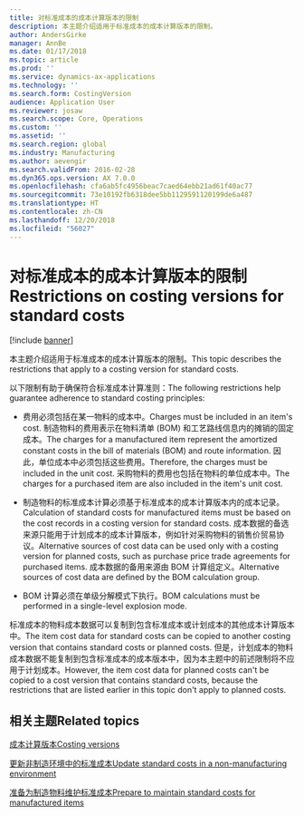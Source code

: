 ```yaml
---
title: 对标准成本的成本计算版本的限制
description: 本主题介绍适用于标准成本的成本计算版本的限制。
author: AndersGirke
manager: AnnBe
ms.date: 01/17/2018
ms.topic: article
ms.prod: ''
ms.service: dynamics-ax-applications
ms.technology: ''
ms.search.form: CostingVersion
audience: Application User
ms.reviewer: josaw
ms.search.scope: Core, Operations
ms.custom: ''
ms.assetid: ''
ms.search.region: global
ms.industry: Manufacturing
ms.author: aevengir
ms.search.validFrom: 2016-02-28
ms.dyn365.ops.version: AX 7.0.0
ms.openlocfilehash: cfa6ab5fc4956beac7caed64ebb21ad61f40ac77
ms.sourcegitcommit: 73e10192fb6318dee5bb1129591120199de6a487
ms.translationtype: HT
ms.contentlocale: zh-CN
ms.lasthandoff: 12/20/2018
ms.locfileid: "56027"
---
```

#  <a name="restrictions-on-costing-versions-for-standard-costs"></a><span data-ttu-id="870ea-103">对标准成本的成本计算版本的限制</span><span class="sxs-lookup"><span data-stu-id="870ea-103">Restrictions on costing versions for standard costs</span></span>

[!include [banner](../includes/banner.md)]

<span data-ttu-id="870ea-104">本主题介绍适用于标准成本的成本计算版本的限制。</span><span class="sxs-lookup"><span data-stu-id="870ea-104">This topic describes the restrictions that apply to a costing version for standard costs.</span></span> 

<span data-ttu-id="870ea-105">以下限制有助于确保符合标准成本计算准则：</span><span class="sxs-lookup"><span data-stu-id="870ea-105">The following restrictions help guarantee adherence to standard costing principles:</span></span>

-  <span data-ttu-id="870ea-106">费用必须包括在某一物料的成本中。</span><span class="sxs-lookup"><span data-stu-id="870ea-106">Charges must be included in an item's cost.</span></span> <span data-ttu-id="870ea-107">制造物料的费用表示在物料清单 (BOM) 和工艺路线信息内的摊销的固定成本。</span><span class="sxs-lookup"><span data-stu-id="870ea-107">The charges for a manufactured item represent the amortized constant costs in the bill of materials (BOM) and route information.</span></span> <span data-ttu-id="870ea-108">因此，单位成本中必须包括这些费用。</span><span class="sxs-lookup"><span data-stu-id="870ea-108">Therefore, the charges must be included in the unit cost.</span></span> <span data-ttu-id="870ea-109">采购物料的费用也包括在物料的单位成本中。</span><span class="sxs-lookup"><span data-stu-id="870ea-109">The charges for a purchased item are also included in the item's unit cost.</span></span>

-  <span data-ttu-id="870ea-110">制造物料的标准成本计算必须基于标准成本的成本计算版本内的成本记录。</span><span class="sxs-lookup"><span data-stu-id="870ea-110">Calculation of standard costs for manufactured items must be based on the cost records in a costing version for standard costs.</span></span> <span data-ttu-id="870ea-111">成本数据的备选来源只能用于计划成本的成本计算版本，例如针对采购物料的销售价贸易协议。</span><span class="sxs-lookup"><span data-stu-id="870ea-111">Alternative sources of cost data can be used only with a costing version for planned costs, such as purchase price trade agreements for purchased items.</span></span> <span data-ttu-id="870ea-112">成本数据的备用来源由 BOM 计算组定义。</span><span class="sxs-lookup"><span data-stu-id="870ea-112">Alternative sources of cost data are defined by the BOM calculation group.</span></span>

-  <span data-ttu-id="870ea-113">BOM 计算必须在单级分解模式下执行。</span><span class="sxs-lookup"><span data-stu-id="870ea-113">BOM calculations must be performed in a single-level explosion mode.</span></span>

<span data-ttu-id="870ea-114">标准成本的物料成本数据可以复制到包含标准成本或计划成本的其他成本计算版本中。</span><span class="sxs-lookup"><span data-stu-id="870ea-114">The item cost data for standard costs can be copied to another costing version that contains standard costs or planned costs.</span></span> <span data-ttu-id="870ea-115">但是，计划成本的物料成本数据不能复制到包含标准成本的成本版本中，因为本主题中的前述限制将不应用于计划成本。</span><span class="sxs-lookup"><span data-stu-id="870ea-115">However, the item cost data for planned costs can't be copied to a cost version that contains standard costs, because the restrictions that are listed earlier in this topic don't apply to planned costs.</span></span>

<a name="related-topics"></a><span data-ttu-id="870ea-116">相关主题</span><span class="sxs-lookup"><span data-stu-id="870ea-116">Related topics</span></span>
--------

[<span data-ttu-id="870ea-117">成本计算版本</span><span class="sxs-lookup"><span data-stu-id="870ea-117">Costing versions</span></span>](costing-versions.md)

[<span data-ttu-id="870ea-118">更新非制造环境中的标准成本</span><span class="sxs-lookup"><span data-stu-id="870ea-118">Update standard costs in a non-manufacturing environment</span></span>](update-standard-costs-non-manufacturing-environment.md)

[<span data-ttu-id="870ea-119">准备为制造物料维护标准成本</span><span class="sxs-lookup"><span data-stu-id="870ea-119">Prepare to maintain standard costs for manufactured items</span></span>](update-standard-costs-manufacturing-environment.md)

